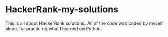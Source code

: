 # HackerRank-my-solutions

This is all about HackerRank solutions. All of the code was coded by myself alone, for practicing what I learned on Python.
